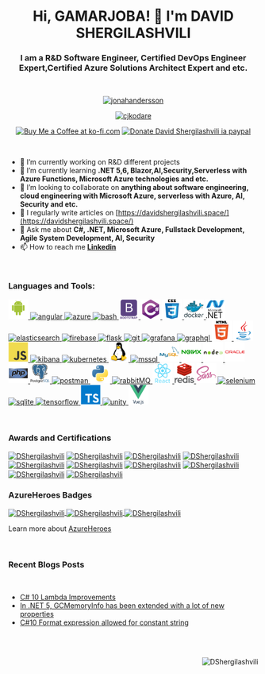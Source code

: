 <h1 align="center">Hi, GAMARJOBA! 👋 I'm DAVID SHERGILASHVILI</h1>
<h3 align="center">I am a R&D Software Engineer, Certified DevOps Engineer Expert,Certified Azure Solutions Architect Expert and etc.</h3>
<br>

<p align="center"> <a href="https://davidshergilashvili.space/" target="blank"><img src="https://davidshergilashvili.space/wp-content/uploads/2021/09/cropped-1616333234797-1-512x470-1.png" width="150px" alt="jonahandersson" /></a> </p>             
<p align="center"> <a href="https://ge.linkedin.com/in/davitshergilashvili" target="blank"><img src="https://www.askdavetaylor.com/ezoimgfmt/static.licdn.com/scds/common/u/img/webpromo/btn_myprofile_160x33.png?ezimgfmt=rs:160x33/rscb8/ng:webp/ngcb8" alt="cjkodare" /></a> </p>
<p align="center"> 
<a href='https://ko-fi.com/T6T162UY8' target='_blank'><img height='36' style='border:0px;height:36px;' src='https://cdn.ko-fi.com/cdn/kofi2.png?v=3' border='0' alt='Buy Me a Coffee at ko-fi.com' /></a>
<a href="https://www.paypal.me/dshergilashvili/1" target="_blank" rel="noreferrer"><img height='36' style='border:0px;height:36px;' src="https://cdn.worldvectorlogo.com/logos/paypal-2.svg" alt="Donate David Shergilashvili ia paypal"></a>
</p>
<br/>

- 🔭 I’m currently working on R&D different projects 
- 🌱 I’m currently learning **.NET 5,6, Blazor,AI,Security,Serverless with Azure Functions, Microsoft Azure technologies and etc.**
- 👯 I’m looking to collaborate on **anything about software engineering, cloud engineering with Microsoft Azure, serverless with Azure, AI, Security and etc.**
- 📝 I regularly write articles on [https://davidshergilashvili.space/](https://davidshergilashvili.space/)
- 💬 Ask me about **C#, .NET, Microsoft Azure, Fullstack Development, Agile System Development, AI, Security**
- 📫 How to reach me  **[Linkedin](https://www.linkedin.com/in/davitshergilashvili/)**

<br>

<h3 align="left">Languages and Tools:</h3>
<p align="left">
<p align="left"> <a href="https://developer.android.com" target="_blank"> <img src="https://raw.githubusercontent.com/devicons/devicon/master/icons/android/android-original-wordmark.svg" alt="android" width="40" height="40"/> </a> <a href="https://angular.io" target="_blank"> <img src="https://angular.io/assets/images/logos/angular/angular.svg" alt="angular" width="40" height="40"/> </a> <a href="https://azure.microsoft.com/en-in/" target="_blank"> <img src="https://www.vectorlogo.zone/logos/microsoft_azure/microsoft_azure-icon.svg" alt="azure" width="40" height="40"/> </a> <a href="https://www.gnu.org/software/bash/" target="_blank"> <img src="https://www.vectorlogo.zone/logos/gnu_bash/gnu_bash-icon.svg" alt="bash" width="40" height="40"/> </a> <a href="https://getbootstrap.com" target="_blank"> <img src="https://raw.githubusercontent.com/devicons/devicon/master/icons/bootstrap/bootstrap-plain-wordmark.svg" alt="bootstrap" width="40" height="40"/> </a> <a href="https://www.w3schools.com/cs/" target="_blank"> <img src="https://raw.githubusercontent.com/devicons/devicon/master/icons/csharp/csharp-original.svg" alt="csharp" width="40" height="40"/> </a> <a href="https://www.w3schools.com/css/" target="_blank"> <img src="https://raw.githubusercontent.com/devicons/devicon/master/icons/css3/css3-original-wordmark.svg" alt="css3" width="40" height="40"/> </a> <a href="https://www.docker.com/" target="_blank"> <img src="https://raw.githubusercontent.com/devicons/devicon/master/icons/docker/docker-original-wordmark.svg" alt="docker" width="40" height="40"/> </a> <a href="https://dotnet.microsoft.com/" target="_blank"> <img src="https://raw.githubusercontent.com/devicons/devicon/master/icons/dot-net/dot-net-original-wordmark.svg" alt="dotnet" width="40" height="40"/> </a> <a href="https://www.elastic.co" target="_blank"> <img src="https://www.vectorlogo.zone/logos/elastic/elastic-icon.svg" alt="elasticsearch" width="40" height="40"/> </a> <a href="https://firebase.google.com/" target="_blank"> <img src="https://www.vectorlogo.zone/logos/firebase/firebase-icon.svg" alt="firebase" width="40" height="40"/> </a> <a href="https://flask.palletsprojects.com/" target="_blank"> <img src="https://www.vectorlogo.zone/logos/pocoo_flask/pocoo_flask-icon.svg" alt="flask" width="40" height="40"/> </a> <a href="https://git-scm.com/" target="_blank"> <img src="https://www.vectorlogo.zone/logos/git-scm/git-scm-icon.svg" alt="git" width="40" height="40"/> </a> <a href="https://grafana.com" target="_blank"> <img src="https://www.vectorlogo.zone/logos/grafana/grafana-icon.svg" alt="grafana" width="40" height="40"/> </a> <a href="https://graphql.org" target="_blank"> <img src="https://www.vectorlogo.zone/logos/graphql/graphql-icon.svg" alt="graphql" width="40" height="40"/> </a> <a href="https://www.w3.org/html/" target="_blank"> <img src="https://raw.githubusercontent.com/devicons/devicon/master/icons/html5/html5-original-wordmark.svg" alt="html5" width="40" height="40"/> </a> <a href="https://www.java.com" target="_blank"> <img src="https://raw.githubusercontent.com/devicons/devicon/master/icons/java/java-original.svg" alt="java" width="40" height="40"/> </a> <a href="https://developer.mozilla.org/en-US/docs/Web/JavaScript" target="_blank"> <img src="https://raw.githubusercontent.com/devicons/devicon/master/icons/javascript/javascript-original.svg" alt="javascript" width="40" height="40"/> </a> <a href="https://www.elastic.co/kibana" target="_blank"> <img src="https://www.vectorlogo.zone/logos/elasticco_kibana/elasticco_kibana-icon.svg" alt="kibana" width="40" height="40"/> </a> <a href="https://kubernetes.io" target="_blank"> <img src="https://www.vectorlogo.zone/logos/kubernetes/kubernetes-icon.svg" alt="kubernetes" width="40" height="40"/> </a> <a href="https://www.linux.org/" target="_blank"> <img src="https://raw.githubusercontent.com/devicons/devicon/master/icons/linux/linux-original.svg" alt="linux" width="40" height="40"/> </a> <a href="https://www.microsoft.com/en-us/sql-server" target="_blank"> <img src="https://www.svgrepo.com/show/303229/microsoft-sql-server-logo.svg" alt="mssql" width="40" height="40"/> </a> <a href="https://www.mysql.com/" target="_blank"> <img src="https://raw.githubusercontent.com/devicons/devicon/master/icons/mysql/mysql-original-wordmark.svg" alt="mysql" width="40" height="40"/> </a> <a href="https://www.nginx.com" target="_blank"> <img src="https://raw.githubusercontent.com/devicons/devicon/master/icons/nginx/nginx-original.svg" alt="nginx" width="40" height="40"/> </a> <a href="https://nodejs.org" target="_blank"> <img src="https://raw.githubusercontent.com/devicons/devicon/master/icons/nodejs/nodejs-original-wordmark.svg" alt="nodejs" width="40" height="40"/> </a> <a href="https://www.oracle.com/" target="_blank"> <img src="https://raw.githubusercontent.com/devicons/devicon/master/icons/oracle/oracle-original.svg" alt="oracle" width="40" height="40"/> </a> <a href="https://www.php.net" target="_blank"> <img src="https://raw.githubusercontent.com/devicons/devicon/master/icons/php/php-original.svg" alt="php" width="40" height="40"/> </a> <a href="https://www.postgresql.org" target="_blank"> <img src="https://raw.githubusercontent.com/devicons/devicon/master/icons/postgresql/postgresql-original-wordmark.svg" alt="postgresql" width="40" height="40"/> </a> <a href="https://postman.com" target="_blank"> <img src="https://www.vectorlogo.zone/logos/getpostman/getpostman-icon.svg" alt="postman" width="40" height="40"/> </a> <a href="https://www.python.org" target="_blank"> <img src="https://raw.githubusercontent.com/devicons/devicon/master/icons/python/python-original.svg" alt="python" width="40" height="40"/> </a> <a href="https://www.rabbitmq.com" target="_blank"> <img src="https://www.vectorlogo.zone/logos/rabbitmq/rabbitmq-icon.svg" alt="rabbitMQ" width="40" height="40"/> </a> <a href="https://reactjs.org/" target="_blank"> <img src="https://raw.githubusercontent.com/devicons/devicon/master/icons/react/react-original-wordmark.svg" alt="react" width="40" height="40"/> </a> <a href="https://redis.io" target="_blank"> <img src="https://raw.githubusercontent.com/devicons/devicon/master/icons/redis/redis-original-wordmark.svg" alt="redis" width="40" height="40"/> </a> <a href="https://sass-lang.com" target="_blank"> <img src="https://raw.githubusercontent.com/devicons/devicon/master/icons/sass/sass-original.svg" alt="sass" width="40" height="40"/> </a> <a href="https://www.selenium.dev" target="_blank"> <img src="https://raw.githubusercontent.com/detain/svg-logos/780f25886640cef088af994181646db2f6b1a3f8/svg/selenium-logo.svg" alt="selenium" width="40" height="40"/> </a> <a href="https://www.sqlite.org/" target="_blank"> <img src="https://www.vectorlogo.zone/logos/sqlite/sqlite-icon.svg" alt="sqlite" width="40" height="40"/> </a> <a href="https://www.tensorflow.org" target="_blank"> <img src="https://www.vectorlogo.zone/logos/tensorflow/tensorflow-icon.svg" alt="tensorflow" width="40" height="40"/> </a> <a href="https://www.typescriptlang.org/" target="_blank"> <img src="https://raw.githubusercontent.com/devicons/devicon/master/icons/typescript/typescript-original.svg" alt="typescript" width="40" height="40"/> </a> <a href="https://unity.com/" target="_blank"> <img src="https://www.vectorlogo.zone/logos/unity3d/unity3d-icon.svg" alt="unity" width="40" height="40"/> </a> <a href="https://vuejs.org/" target="_blank"> <img src="https://raw.githubusercontent.com/devicons/devicon/master/icons/vuejs/vuejs-original-wordmark.svg" alt="vuejs" width="40" height="40"/> </a> </p>
</p>
  
<br>

<h3 align="left">Awards and Certifications</h3>
<p align="left">
<a href="https://www.credly.com/badges/ba975695-bc12-490f-892a-c2278352a5f1" target="blank"><img align="center" src="https://images.credly.com/size/340x340/images/5c8fca38-b0d2-49e5-9ad2-f3f8e79b327f/azure-data-scientist-associate-600x600.png" width="100px" alt="DShergilashvili" /></a>
<a href="https://www.credly.com/badges/06f39901-b9b2-4922-a489-7d7913a38889" target="blank"><img align="center" src="https://images.credly.com/size/340x340/images/1fab226c-0e60-4b45-9853-1905a4b6853a/azure-ai-engineer-600x600.png" alt="DShergilashvili" width="100px" /></a>
<a href="https://www.credly.com/badges/9f32953f-8706-414f-b92b-a40e6b702709" target="blank"><img align="center" src="https://images.credly.com/size/340x340/images/c3ab66f8-5d59-4afa-a6c2-0ba30a1989ca/CERT-Expert-DevOps-Engineer-600x600.png" width="100px" alt="DShergilashvili" /></a>
<a href="https://www.credly.com/badges/04d2937b-3c0a-41e5-8280-406a5023e951" width="100px" target="blank"><img align="center" src="https://images.credly.com/size/340x340/images/1ad16b6f-2c71-4a2e-ae74-ec69c4766039/azure-security-engineer-associate600x600.png" width="100px" alt="DShergilashvili" /></a>
<a href="https://www.credly.com/badges/cc12f5ed-bb8c-4852-b662-ed38852c279d" width="100px" target="blank"><img align="center" src="https://images.credly.com/size/340x340/images/63316b60-f62d-4e51-aacc-c23cb850089c/azure-developer-associate-600x600.png" width="100px" alt="DShergilashvili" /></a>
<a href="https://www.credly.com/badges/ab6c5681-6e22-41ab-a9fc-33f7e092a37e" width="100px" target="blank"><img align="center" src="https://images.credly.com/size/340x340/images/987adb7e-49be-4e24-b67e-55986bd3fe66/azure-solutions-architect-expert-600x600.png" width="100px" alt="DShergilashvili" /></a>
<a href="https://www.credly.com/badges/1e038bd4-106d-40af-8952-f66be7dc74df" width="100px" target="blank"><img align="center" src="https://images.credly.com/size/340x340/images/2711b780-c3f1-4678-a9ae-f6c49c379189/specialty-azure-iot-developer-600x600.png" width="100px" alt="DShergilashvili" /></a>
<a href="https://www.credly.com/badges/2d82b03c-e46b-4dd8-84dc-3d1eab7e7d3c" width="100px" target="blank"><img align="center" src="https://images.credly.com/size/340x340/images/2711b780-c3f1-4678-a9ae-f6c49c379189/specialty-azure-iot-developer-600x600.png" width="100px" alt="DShergilashvili" /></a>
<a href="https://www.credly.com/badges/956f413c-632c-4625-8c23-373f33ab4d9e" width="100px" target="blank"><img align="center" src="https://images.credly.com/size/340x340/images/a8e890b4-d484-4e04-b521-fba516a8c3cd/coursera-specialization-badge.png" width="100px" alt="DShergilashvili" /></a>
<a href="https://www.credential.net/0f892705-06cd-44bb-b2ae-0b377fd10c45#gs.a1a8yn" width="100px" target="blank"><img align="center" src="https://media-exp1.licdn.com/dms/image/C4D0BAQHsLCrXCVSacA/company-logo_100_100/0/1537995550980?e=1639008000&v=beta&t=UkPi62YoLfUkcg00ZsC2nSx1rgky0lcAzwQLkQawqHQ" width="100px" alt="DShergilashvili" /></a>

<br>
  
<h3 align="left">AzureHeroes Badges</h3>
<p align="left">
<a href="https://jumpnet.enjinx.io/eth/asset/68c0000000000066/43?source=EnjinWallet-1.15.0" width="100px" target="blank">
<img align="center" src="https://cdn.enjinx.io/metadata/raw/cda3d069ee4ad327fa4f8542c00f58ccf092e12d/0713aee5d9dc7d0ba4aeac5726a6e491f8a76acb.jpg?width=600" width="100px" alt="DShergilashvili" />
</a>
<a href="https://jumpnet.enjinx.io/eth/asset/68c0000000000047/627?source=EnjinWallet-1.15.0" width="100px" target="blank">
<img align="center" src="https://cdn.enjinx.io/metadata/raw/cda3d069ee4ad327fa4f8542c00f58ccf092e12d/0713aee5d9dc7d0ba4aeac5726a6e491f8a76acb.jpg?width=600" width="100px" alt="DShergilashvili" />
</a>
<a href="https://jumpnet.enjinx.io/eth/asset/60c0000000000031/669?source=EnjinWallet-1.15.0" width="100px" target="blank">
<img align="center" src="https://cdn.enjinx.io/metadata/raw/cda3d069ee4ad327fa4f8542c00f58ccf092e12d/0713aee5d9dc7d0ba4aeac5726a6e491f8a76acb.jpg?width=600" width="100px" alt="DShergilashvili" />
</a>
<p>Learn more about <a href="https://www.microsoft.com/skills/azureheroes" target="blank">AzureHeroes</a> </p>
<br>
 
  <h3>Recent Blogs Posts </h3> 
  <br>
  
<!-- BLOG-POST-LIST:START -->
<ul>
  <li> <a href="https://davidshergilashvili.space/2021/09/03/c-10-lambda-improvements/" target="blank">C# 10 Lambda Improvements</a> </li>
  <li> <a href="https://davidshergilashvili.space/2021/09/03/in-net-5-gcmemoryinfo-has-been-extended-with-a-lot-of-new-properties/" target="blank">In .NET 5, GCMemoryInfo has been extended with a lot of new properties
</a> </li>
  <li> <a href="https://davidshergilashvili.space/2021/09/03/c10-format-expression-allowed-for-constant-string/" target="blank">C#10 Format expression allowed for constant string
</a> </li>

 <ul>
<!-- BLOG-POST-LIST:END -->
<br>
<br>
<p align="right"> <img src="https://komarev.com/ghpvc/?username=DShergilashvili&label=Profile%20views&color=0e75b6&style=flat" alt="DShergilashvili" /> </p>
